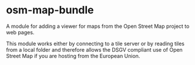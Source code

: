 # osm-map-bundle
A module for adding a viewer for maps from the Open Street Map project to web pages.

This module works either by connecting to a tile server or by reading tiles from a local folder and therefore 
allows the DSGV compliant use of Open Street Map if you are hosting from the European Union. 
